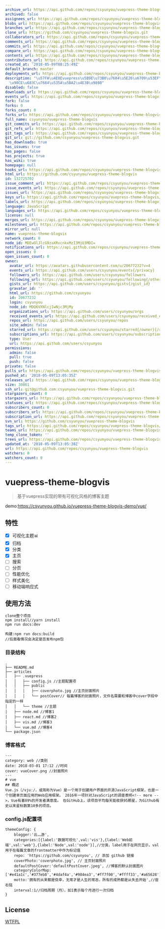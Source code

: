 ```yaml
---
archive_url: https://api.github.com/repos/csyunyou/vuepress-theme-blogvis/{archive_format}{/ref}
archived: false
assignees_url: https://api.github.com/repos/csyunyou/vuepress-theme-blogvis/assignees{/user}
blobs_url: https://api.github.com/repos/csyunyou/vuepress-theme-blogvis/git/blobs{/sha}
branches_url: https://api.github.com/repos/csyunyou/vuepress-theme-blogvis/branches{/branch}
clone_url: https://github.com/csyunyou/vuepress-theme-blogvis.git
collaborators_url: https://api.github.com/repos/csyunyou/vuepress-theme-blogvis/collaborators{/collaborator}
comments_url: https://api.github.com/repos/csyunyou/vuepress-theme-blogvis/comments{/number}
commits_url: https://api.github.com/repos/csyunyou/vuepress-theme-blogvis/commits{/sha}
compare_url: https://api.github.com/repos/csyunyou/vuepress-theme-blogvis/compare/{base}...{head}
contents_url: https://api.github.com/repos/csyunyou/vuepress-theme-blogvis/contents/{+path}
contributors_url: https://api.github.com/repos/csyunyou/vuepress-theme-blogvis/contributors
created_at: '2018-05-09T08:25:49Z'
default_branch: master
deployments_url: https://api.github.com/repos/csyunyou/vuepress-theme-blogvis/deployments
description: "\u57FA\u4E8Evuepress\u5B9E\u73B0\u7684\u5E26\u6709\u53EF\u89C6\u5316\
  \u98CE\u683C\u7684\u535A\u5BA2\u4E3B\u9898"
disabled: false
downloads_url: https://api.github.com/repos/csyunyou/vuepress-theme-blogvis/downloads
events_url: https://api.github.com/repos/csyunyou/vuepress-theme-blogvis/events
fork: false
forks: 0
forks_count: 0
forks_url: https://api.github.com/repos/csyunyou/vuepress-theme-blogvis/forks
full_name: csyunyou/vuepress-theme-blogvis
git_commits_url: https://api.github.com/repos/csyunyou/vuepress-theme-blogvis/git/commits{/sha}
git_refs_url: https://api.github.com/repos/csyunyou/vuepress-theme-blogvis/git/refs{/sha}
git_tags_url: https://api.github.com/repos/csyunyou/vuepress-theme-blogvis/git/tags{/sha}
git_url: git://github.com/csyunyou/vuepress-theme-blogvis.git
has_downloads: true
has_issues: true
has_pages: false
has_projects: true
has_wiki: true
homepage: null
hooks_url: https://api.github.com/repos/csyunyou/vuepress-theme-blogvis/hooks
html_url: https://github.com/csyunyou/vuepress-theme-blogvis
id: 132725702
issue_comment_url: https://api.github.com/repos/csyunyou/vuepress-theme-blogvis/issues/comments{/number}
issue_events_url: https://api.github.com/repos/csyunyou/vuepress-theme-blogvis/issues/events{/number}
issues_url: https://api.github.com/repos/csyunyou/vuepress-theme-blogvis/issues{/number}
keys_url: https://api.github.com/repos/csyunyou/vuepress-theme-blogvis/keys{/key_id}
labels_url: https://api.github.com/repos/csyunyou/vuepress-theme-blogvis/labels{/name}
language: JavaScript
languages_url: https://api.github.com/repos/csyunyou/vuepress-theme-blogvis/languages
license: null
merges_url: https://api.github.com/repos/csyunyou/vuepress-theme-blogvis/merges
milestones_url: https://api.github.com/repos/csyunyou/vuepress-theme-blogvis/milestones{/number}
mirror_url: null
name: vuepress-theme-blogvis
network_count: 0
node_id: MDEwOlJlcG9zaXRvcnkxMzI3MjU3MDI=
notifications_url: https://api.github.com/repos/csyunyou/vuepress-theme-blogvis/notifications{?since,all,participating}
open_issues: 0
open_issues_count: 0
owner:
  avatar_url: https://avatars.githubusercontent.com/u/20677232?v=4
  events_url: https://api.github.com/users/csyunyou/events{/privacy}
  followers_url: https://api.github.com/users/csyunyou/followers
  following_url: https://api.github.com/users/csyunyou/following{/other_user}
  gists_url: https://api.github.com/users/csyunyou/gists{/gist_id}
  gravatar_id: ''
  html_url: https://github.com/csyunyou
  id: 20677232
  login: csyunyou
  node_id: MDQ6VXNlcjIwNjc3MjMy
  organizations_url: https://api.github.com/users/csyunyou/orgs
  received_events_url: https://api.github.com/users/csyunyou/received_events
  repos_url: https://api.github.com/users/csyunyou/repos
  site_admin: false
  starred_url: https://api.github.com/users/csyunyou/starred{/owner}{/repo}
  subscriptions_url: https://api.github.com/users/csyunyou/subscriptions
  type: User
  url: https://api.github.com/users/csyunyou
permissions:
  admin: false
  pull: true
  push: false
private: false
pulls_url: https://api.github.com/repos/csyunyou/vuepress-theme-blogvis/pulls{/number}
pushed_at: '2018-05-09T13:05:35Z'
releases_url: https://api.github.com/repos/csyunyou/vuepress-theme-blogvis/releases{/id}
size: 30861
ssh_url: git@github.com:csyunyou/vuepress-theme-blogvis.git
stargazers_count: 0
stargazers_url: https://api.github.com/repos/csyunyou/vuepress-theme-blogvis/stargazers
statuses_url: https://api.github.com/repos/csyunyou/vuepress-theme-blogvis/statuses/{sha}
subscribers_count: 0
subscribers_url: https://api.github.com/repos/csyunyou/vuepress-theme-blogvis/subscribers
subscription_url: https://api.github.com/repos/csyunyou/vuepress-theme-blogvis/subscription
svn_url: https://github.com/csyunyou/vuepress-theme-blogvis
tags_url: https://api.github.com/repos/csyunyou/vuepress-theme-blogvis/tags
teams_url: https://api.github.com/repos/csyunyou/vuepress-theme-blogvis/teams
temp_clone_token: ''
trees_url: https://api.github.com/repos/csyunyou/vuepress-theme-blogvis/git/trees{/sha}
updated_at: '2018-05-09T13:05:38Z'
url: https://api.github.com/repos/csyunyou/vuepress-theme-blogvis
watchers: 0
watchers_count: 0
---
```


# vuepress-theme-blogvis

> 基于vuepress实现的带有可视化风格的博客主题

demo:https://csyunyou.github.io/vuepress-theme-blogvis-demo/vue/

## 特性
- [x] 可视化主题:bar_chart:
- [x] 归档 
- [x] 分类
- [x] 主页
- [ ] 搜索
- [ ] 分页
- [ ] 性能优化
- [ ] 样式美化
- [ ] 移动端响应式

## 使用方法
``` 
clone整个项目
npm install//yarn install
npm run docs:dev

构建:npm run docs:build
//后面看情况会决定是否发布npm包
```

### 目录结构
```
.
├── README.md
├── articles
│   ├── .vuepress
│   │   ├── config.js //主题配置项
│   │   ├── public
│   │   │   ├── coverphoto.jpg //主页封面照片
│   │   │   └── postCover// 每篇博客的封面照片，文件名需要和博客中cover字段中指定的一样
│   │   └── theme //主题
│   ├── node.md //博客1
│   ├── react.md //博客2
│   ├── vis.md //博客3
│   └── vue.md //博客4
└── package.json
```

### 博客格式
```
---
category: web //类别
date: 2018-03-01 17:12 //时间
cover: vueCover.png //封面照片
---
# vue
## 概述
Vue.js（/vjuː/，或简称为Vue）是一个用于创建用户界面的开源JavaScript框架，也是一个创建单页面应用的Web应用框架。 2016年一项针对JavaScript的调查表明<!-- more -->，Vue有着89%的开发者满意度。 在GitHub上，该项目平均每天能收获95颗星，为Github有史以来星标数第10多的项目。
```

### config.js配置项
```
themeConfig: {
    blogger:'云灬游',
    categories:[{label:'数据可视化',val:'vis'},{label:'Web前端',val:'web'},{label:'Node',val:'node'}],//分类，label用于在网页显示，val用于在每篇文章的frontmatter中作为标记值
    repo: 'https://github.com/csyunyou', // 添加 github 链接
    coverPhoto:'coverphoto.jpg', // 主页封面照片
    defaultPostCover:'defaultPostCover.jpeg', //博客的默认封面图片
    categoryColorMap:['#e41a1c','#377eb8','#4daf4a','#984ea3','#ff7f00','#ffff33','#a65628'],
    motto:'拥有的从来都是侥幸，无常才是人生的常态，所有的成熟都是从失去开始',//座右铭
    interval:1//归档周期（月），如1表示每个月进行一次归档
}
```

## License
[WTFPL](http://www.wtfpl.net/txt/copying/)
